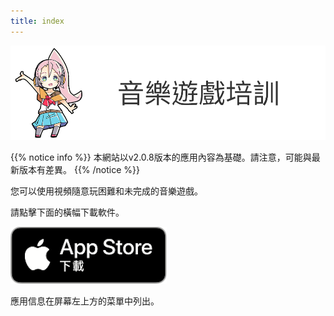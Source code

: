 ```yaml
---
title: index
---
```


![top banner](top_banner.zh-tw.png)

{{% notice info %}}
本網站以v2.0.8版本的應用內容為基礎。請注意，可能與最新版本有差異。
{{% /notice %}}

您可以使用視頻隨意玩困難和未完成的音樂遊戲。

請點擊下面的橫幅下載軟件。

[![App store link](img_appstore_banner.zh-tw.png#imgleft)](https://apps.apple.com/tw/app/id1088874473)
<div class="clear clear_box"></div>

應用信息在屏幕左上方的菜單中列出。